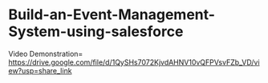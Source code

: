 # Build-an-Event-Management-System-using-salesforce

Video Demonstration=  https://drive.google.com/file/d/1QySHs7072KjvdAHNV10vQFPVsvFZb_VD/view?usp=share_link

